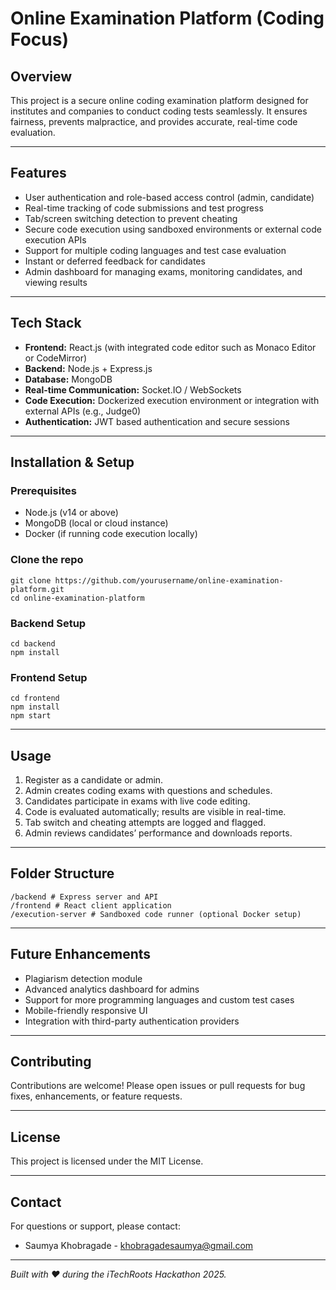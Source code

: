 # Online Examination Platform (Coding Focus)

## Overview
This project is a secure online coding examination platform designed for institutes and companies to conduct coding tests seamlessly. It ensures fairness, prevents malpractice, and provides accurate, real-time code evaluation.

---

## Features

- User authentication and role-based access control (admin, candidate)
- Real-time tracking of code submissions and test progress
- Tab/screen switching detection to prevent cheating
- Secure code execution using sandboxed environments or external code execution APIs
- Support for multiple coding languages and test case evaluation
- Instant or deferred feedback for candidates
- Admin dashboard for managing exams, monitoring candidates, and viewing results

---

## Tech Stack

- **Frontend:** React.js (with integrated code editor such as Monaco Editor or CodeMirror)
- **Backend:** Node.js + Express.js
- **Database:** MongoDB
- **Real-time Communication:** Socket.IO / WebSockets
- **Code Execution:** Dockerized execution environment or integration with external APIs (e.g., Judge0)
- **Authentication:** JWT based authentication and secure sessions

---

## Installation & Setup

### Prerequisites
- Node.js (v14 or above)
- MongoDB (local or cloud instance)
- Docker (if running code execution locally)

### Clone the repo
```
git clone https://github.com/yourusername/online-examination-platform.git
cd online-examination-platform
```

### Backend Setup
```
cd backend
npm install
```

### Frontend Setup
```
cd frontend
npm install
npm start
```

---

## Usage

1. Register as a candidate or admin.
2. Admin creates coding exams with questions and schedules.
3. Candidates participate in exams with live code editing.
4. Code is evaluated automatically; results are visible in real-time.
5. Tab switch and cheating attempts are logged and flagged.
6. Admin reviews candidates’ performance and downloads reports.

---

## Folder Structure
```
/backend # Express server and API
/frontend # React client application
/execution-server # Sandboxed code runner (optional Docker setup)
```


---

## Future Enhancements

- Plagiarism detection module
- Advanced analytics dashboard for admins
- Support for more programming languages and custom test cases
- Mobile-friendly responsive UI
- Integration with third-party authentication providers

---

## Contributing

Contributions are welcome! Please open issues or pull requests for bug fixes, enhancements, or feature requests.

---

## License

This project is licensed under the MIT License.

---

## Contact

For questions or support, please contact:

- Saumya Khobragade - khobragadesaumya@gmail.com

---

*Built with ❤️ during the iTechRoots Hackathon 2025.*
